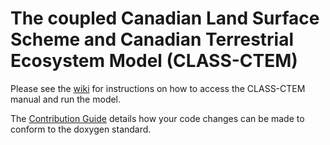 # The coupled Canadian Land Surface Scheme and Canadian Terrestrial Ecosystem Model (CLASS-CTEM)

Please see the [wiki](https://gitlab.com/jormelton/classctem/wikis/home) for instructions on how to access the CLASS-CTEM manual and run the model.

The [Contribution Guide](https://gitlab.com/jormelton/classctem/blob/master/CONTRIBUTING.md) details how your code changes can be made to conform to the doxygen standard.